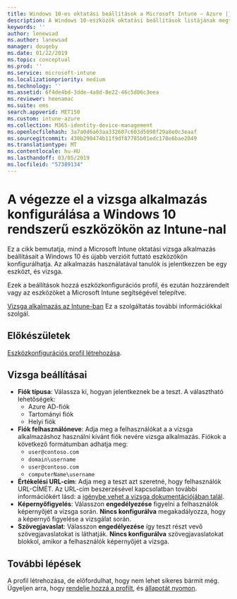 ```yaml
---
title: Windows 10-es oktatási beállítások a Microsoft Intune – Azure |} A Microsoft Docs
description: A Windows 10-eszközök oktatási beállítások listájának megtekintéséhez. Ezek a beállítások az eszközkonfigurációs profil használata a végezze el a vizsga alkalmazás, válassza ki, hogyan jelentkezzen a felhasználók vagy diákjai számára, hogy a figyelő a képernyő a teszt során, és az Intune-ban több.
keywords: ''
author: lenewsad
ms.author: lanewsad
manager: dougeby
ms.date: 01/22/2019
ms.topic: conceptual
ms.prod: ''
ms.service: microsoft-intune
ms.localizationpriority: medium
ms.technology: ''
ms.assetid: 6f4de4bd-3dde-4a8d-8e22-46c5d06c3eea
ms.reviewer: heenamac
ms.suite: ems
search.appverid: MET150
ms.custom: intune-azure
ms.collection: M365-identity-device-management
ms.openlocfilehash: 3a7a0d6a63aa332607c603d5098f29a8e0c3eaaf
ms.sourcegitcommit: 430b290474b11f9df87785b01edc178e6bae2049
ms.translationtype: MT
ms.contentlocale: hu-HU
ms.lasthandoff: 03/05/2019
ms.locfileid: "57389134"
---
```

# <a name="configure-the-take-a-test-app-on-windows-10-devices-using-intune"></a>A végezze el a vizsga alkalmazás konfigurálása a Windows 10 rendszerű eszközökön az Intune-nal

Ez a cikk bemutatja, mind a Microsoft Intune oktatási vizsga alkalmazás beállításait a Windows 10 és újabb verzióit futtató eszközökön konfigurálhatja. Az alkalmazás használatával tanulók is jelentkezzen be egy eszközt, és vizsga.

Ezek a beállítások hozzá eszközkonfigurációs profil, és ezután hozzárendelt vagy az eszközöket a Microsoft Intune segítségével telepítve.

[Vizsga alkalmazás az Intune-ban](education-settings-configure.md) Ez a szolgáltatás további információkkal szolgál.

## <a name="before-you-begin"></a>Előkészületek

[Eszközkonfigurációs profil létrehozása](education-settings-configure.md#create-a-device-profile).

## <a name="take-a-test-settings"></a>Vizsga beállításai

- **Fiók típusa**: Válassza ki, hogyan jelentkeznek be a teszt. A választható lehetőségek:
  - Azure AD-fiók
  - Tartományi fiók
  - Helyi fiók
- **Fiók felhasználóneve**: Adja meg a felhasználókat a a vizsga alkalmazáshoz használni kívánt fiók nevére vizsga alkalmazás. Fiókok a következő formátumban adhatja meg:
  - `user@contoso.com`
  - `domain\username`
  - `user@contoso.com`
  - `computerName\username`
- **Értékelési URL-cím**: Adja meg a teszt azt szeretné, hogy felhasználók URL-CÍMÉT. Az URL-cím beszerzésével kapcsolatban további információkért lásd: a [igénybe vehet a vizsga dokumentációjában talál](https://docs.microsoft.com/education/windows/take-tests-in-windows-10).
- **Képernyőfigyelés**: Válasszon **engedélyezése** figyelni a felhasználók képernyőjét a vizsga során. **Nincs konfigurálva** megakadályozza, hogy a képernyő figyelése a vizsgálat során.
- **Szövegjavaslat**: Válasszon **engedélyezése** így teszt részt vevő szövegjavaslatokat is láthatják. **Nincs konfigurálva** szövegjavaslatokat blokkol, amikor a felhasználók képernyőjét a vizsga.

## <a name="next-steps"></a>További lépések

A profil létrehozása, de előfordulhat, hogy nem lehet sikeres bármit még. Ügyeljen arra, hogy [rendelje hozzá a profilt](device-profile-assign.md), és [állapotát nyomon](device-profile-monitor.md).
